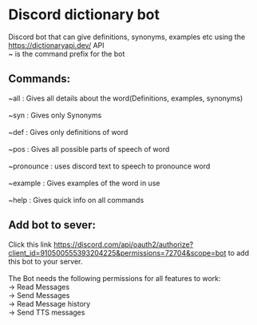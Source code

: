 # Discord dictionary bot
Discord bot that can give definitions, synonyms, examples etc using the https://dictionaryapi.dev/ API\
~ is the command prefix for the bot
## Commands:
~all : Gives all details about the word(Definitions, examples, synonyms)\
\
~syn : Gives only Synonyms\
\
~def : Gives only definitions of word\
\
~pos : Gives all possible parts of speech of word\
\
~pronounce : uses discord text to speech to pronounce word\
\
~example : Gives examples of the word in use\
\
~help : Gives quick info on all commands
## Add bot to  sever:
Click this link https://discord.com/api/oauth2/authorize?client_id=910500555393204225&permissions=72704&scope=bot to add this bot to your server.\
\
The Bot needs the following permissions for all features to work:\
-> Read Messages\
-> Send Messages\
-> Read Message history\
-> Send TTS messages
